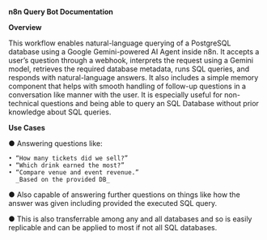 **n8n Query Bot Documentation**

**Overview**

This workflow enables natural-language querying of a PostgreSQL database using a Google Gemini-powered AI Agent inside n8n. It accepts a user’s question through a webhook, interprets the request using a Gemini model, retrieves the required database metadata, runs SQL queries, and responds with natural-language answers. It also includes a simple memory component that helps with smooth handling of follow-up questions in a conversation like manner with the user. It is especially useful for non-technical questions and being able to query an SQL Database without prior knowledge about SQL queries.


**Use Cases**

●	Answering questions like:

	• “How many tickets did we sell?”
	• “Which drink earned the most?”
	• “Compare venue and event revenue.”
      _Based on the provided DB_
      
●	Also capable of answering further questions on things like how the answer was given including provided the executed SQL query.

●	This is also transferrable among any and all databases and so is easily replicable and can be applied to most if not all SQL databases.
